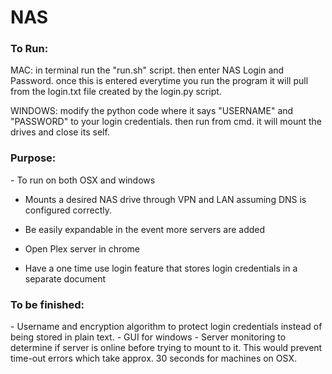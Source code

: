 # NAS
<h3><b> To Run: </b> </h3>
MAC: in terminal run the "run.sh" script. then enter NAS Login and Password. once this is entered everytime you run the program it will pull from the login.txt file created by the login.py script. <br>

WINDOWS: modify the python code where it says "USERNAME" and "PASSWORD" to your login credentials. then run from cmd. it will mount the drives and close its self.
  
  
<h3><b>Purpose: </b></h3>
-	To run on both OSX and windows <br>

-	Mounts a desired NAS drive through VPN and LAN assuming DNS is configured correctly. <br>

-	Be easily expandable in the event more servers are added<br>

-	Open Plex server in chrome<br>

-	Have a one time use login feature that stores login credentials in a separate document<br>


<h3><b>To be finished: </b> </h3>
-	Username and encryption algorithm to protect login credentials instead of being stored in plain text. 
-	GUI for windows
-	Server monitoring to determine if server is online before trying to mount to it. This would prevent time-out errors which take approx. 30 seconds for machines on OSX. 

